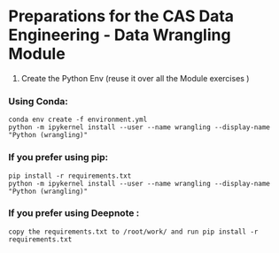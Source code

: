 # Preparations for the CAS Data Engineering - Data Wrangling Module
1. Create the Python Env (reuse it over all the Module exercises )
### Using Conda:
```
conda env create -f environment.yml
python -m ipykernel install --user --name wrangling --display-name "Python (wrangling)"
```

### If you prefer using pip:
```
pip install -r requirements.txt
python -m ipykernel install --user --name wrangling --display-name "Python (wrangling)"
```


### If you prefer using Deepnote :
```
copy the requirements.txt to /root/work/ and run pip install -r requirements.txt
```
